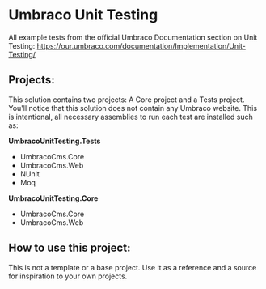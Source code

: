 # Umbraco Unit Testing
All example tests from the official Umbraco Documentation section on Unit Testing: https://our.umbraco.com/documentation/Implementation/Unit-Testing/

## Projects:
This solution contains two projects: A Core project and a Tests project. You'll notice that this solution does not contain any Umbraco website.
This is intentional, all necessary assemblies to run each test are installed such as:

**UmbracoUnitTesting.Tests**
- UmbracoCms.Core
- UmbracoCms.Web
- NUnit
- Moq

**UmbracoUnitTesting.Core**
- UmbracoCms.Core
- UmbracoCms.Web

## How to use this project:
This is not a template or a base project. Use it as a reference and a source for inspiration to your own projects.
